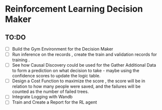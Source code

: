# Reinforcement Learning Decision Maker

## TO:DO 

- [ ] Build the Gym Environment for the Decision Maker
- [ ] Run inference on the records , create the train and validation records for training . 
- [ ] See how Causal Discovery could be used for the Gather Additional Data to form a prediction on what decision to take - maybe using the confidence scores to update the logic table. 
- [ ] Design a Cost Function to maximize the score , the score will be in relation to how many people were saved, and the failures will be counted as the number of failed trees.
- [ ] Integrate Logging with Wandb
- [ ] Train and Create a Report for the RL agent 
